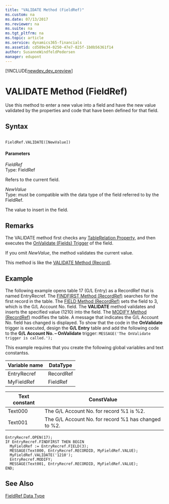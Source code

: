 ```yaml
---
title: "VALIDATE Method (FieldRef)"
ms.custom: na
ms.date: 07/13/2017
ms.reviewer: na
ms.suite: na
ms.tgt_pltfrm: na
ms.topic: article
ms.service: dynamics365-financials
ms.assetid: cd589e34-0250-47e7-825f-1b0b56361f14
author: SusanneWindfeldPedersen
manager: edupont
---
```


[!INCLUDE[newdev_dev_preview](../includes/newdev_dev_preview.md)]

# VALIDATE Method (FieldRef)
Use this method to enter a new value into a field and have the new value validated by the properties and code that have been defined for that field.  

## Syntax  

```  

FieldRef.VALIDATE([NewValue])  
```  

#### Parameters  
 *FieldRef*  
 Type: FieldRef  

 Refers to the current field.  

 *NewValue*  
 Type: must be compatible with the data type of the field referred to by the FieldRef.  

 The value to insert in the field.  

## Remarks  
 The VALIDATE method first checks any [TableRelation Property](../properties/devenv-TableRelation-Property.md), and then executes the [OnValidate \(Fields\) Trigger](../triggers/devenv-OnValidate-Fields-Trigger.md) of the field.  

 If you omit *NewValue*, the method validates the current value.  

 This method is like the [VALIDATE Method \(Record\)](devenv-VALIDATE-Method-Record.md).  

## Example  
 The following example opens table 17 \(G/L Entry\) as a RecordRef that is named EntryRecref. The [FINDFIRST Method \(RecordRef\)](devenv-FINDFIRST-Method-RecordRef.md) searches for the first record in the table. The [FIELD Method \(RecordRef\)](devenv-FIELD-Method-RecordRef.md) sets the field to 3, which is the G/L Account No. field. The **VALIDATE** method validates and inserts the specified value \(1210\) into the field. The [MODIFY Method \(RecordRef\)](devenv-MODIFY-Method-RecordRef.md) modifies the table. A message that indicates the G/L Account No. field has changed is displayed. To show that the code in the **OnValidate** trigger is executed, design the **G/L Entry** table and add the following code to the **G/L Account No. – OnValidate** trigger: `MESSAGE('The OnValidate trigger is called.');`  

 This example requires that you create the following global variables and text constantss.  

|Variable name|DataType|  
|-------------------|--------------|  
|EntryRecref|RecordRef|  
|MyFieldRef|FieldRef|  

|Text constant|ConstValue|  
|-------------------|----------------|  
|Text000|The G/L Account No. for record %1 is %2.|  
|Text001|The G/L Account No. for record %1 has changed to %2.|  

```  
EntryRecref.OPEN(17);  
IF EntryRecref.FINDFIRST THEN BEGIN  
  MyFieldRef := EntryRecref.FIELD(3);  
  MESSAGE(Text000, EntryRecref.RECORDID, MyFieldRef.VALUE);  
  MyFieldRef.VALIDATE('1210');  
  EntryRecref.MODIFY;  
  MESSAGE(Text001, EntryRecref.RECORDID, MyFieldRef.VALUE);  
END;  
```  

## See Also  
 [FieldRef Data Type](../datatypes/devenv-FieldRef-Data-Type.md)
